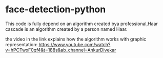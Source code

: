 # face-detection-python

This code is fully depend on an algorithm created bya professional,Haar cascade is an algorithm created by a person named Haar. 

the video in the link explains how the algorithm works with graphic representation: 
https://www.youtube.com/watch?v=hPCTwxF0qf4&t=188s&ab_channel=AnkurDivekar
